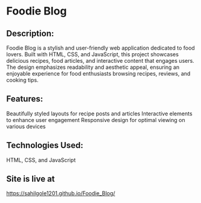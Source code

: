 # Foodie Blog

## Description:
Foodie Blog is a stylish and user-friendly web application dedicated to food lovers. Built with HTML, CSS, and JavaScript, this project showcases delicious recipes, food articles, and interactive content that engages users. The design emphasizes readability and aesthetic appeal, ensuring an enjoyable experience for food enthusiasts browsing recipes, reviews, and cooking tips.

## Features:

Beautifully styled layouts for recipe posts and articles
Interactive elements to enhance user engagement
Responsive design for optimal viewing on various devices

## Technologies Used:
HTML, CSS, and JavaScript

## Site is live at 
https://sahilgole1201.github.io/Foodie_Blog/
